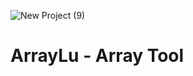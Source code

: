 ![New Project (9)](https://user-images.githubusercontent.com/84568105/141064447-729d0f6c-4488-4458-bae7-58316c0ff977.png)

# ArrayLu - Array Tool
